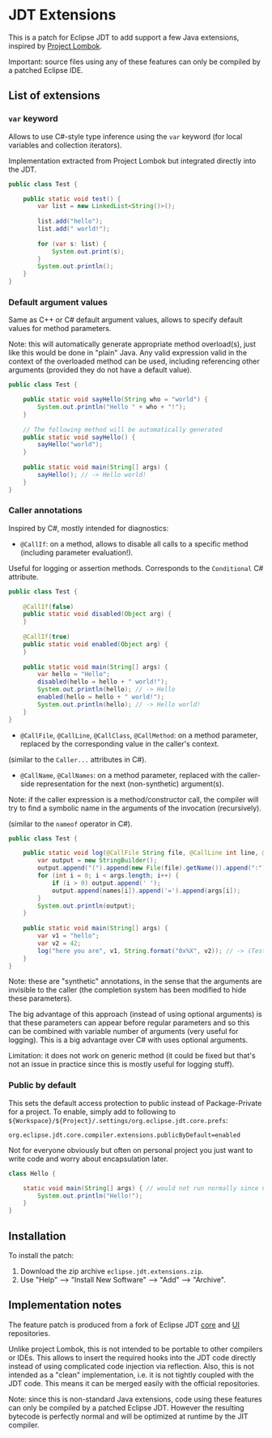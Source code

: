 # JDT Extensions

This is a patch for Eclipse JDT to add support a few Java extensions, inspired by
[Project Lombok](https://projectlombok.org).

Important: source files using any of these features can only be compiled by a patched Eclipse IDE.

## List of extensions

### `var` keyword

Allows to use C#-style type inference using the `var` keyword (for local variables and collection iterators).

Implementation extracted from Project Lombok but integrated directly into the JDT.

```java
public class Test {	

	public static void test() {
		var list = new LinkedList<String()>();
		
		list.add("hello");
		list.add(" world!");
		
		for (var s: list) {
			System.out.print(s);
		}
		System.out.println();
	}
}
```

### Default argument values

Same as C++ or C# default argument values, allows to specify default values for method parameters.

Note: this will automatically generate appropriate method overload(s), just like this would be done in "plain" Java.
Any valid expression valid in the context of the overloaded method can be used, including referencing other arguments
(provided they do not have a default value).

```java
public class Test {	

	public static void sayHello(String who = "world") {
		System.out.println("Hello " + who + "!");
	}
	
	// The following method will be automatically generated
	public static void sayHello() {
		sayHello("world");
	}
	
	public static void main(String[] args) {
		sayHello(); // -> Hello world!
	}
}
```

### Caller annotations

Inspired by C#, mostly intended for diagnostics:

* `@CallIf`: on a method, allows to disable all calls to a specific method (including parameter evaluation!).

Useful for logging or assertion methods. Corresponds to the `Conditional` C# attribute.

```java
public class Test {
	
	@CallIf(false)
	public static void disabled(Object arg) {
	}
	
	@CallIf(true)
	public static void enabled(Object arg) {
	}
	
	public static void main(String[] args) {
		var hello = "Hello";
		disabled(hello = hello + " world!");
		System.out.println(hello); // -> Hello
		enabled(hello = hello + " world!");
		System.out.println(hello); // -> Hello world!
	}
}
```

* `@CallFile`, `@CallLine`, `@CallClass`, `@CallMethod`: on a method parameter, replaced by the corresponding value in the caller's context.

(similar to the `Caller...` attributes in C#).

* `@CallName`, `@CallNames`: on a method parameter, replaced with the caller-side representation for the next (non-synthetic) argument(s).

Note: if the caller expression is a method/constructor call, the compiler will try to find a symbolic name in the arguments of the invocation (recursively).

(similar to the `nameof` operator in C#).

```java
public class Test {

	public static void log(@CallFile String file, @CallLine int line, @CallMethod String method, String message, @CallNames String[] names, Object ...args) {
		var output = new StringBuilder();
		output.append("(").append(new File(file).getName()).append(":").append(line).append("): ").append(method).append(": ").append(message).append(": ");
		for (int i = 0; i < args.length; i++) {
			if (i > 0) output.append(' ');
			output.append(names[i]).append('=').append(args[i]);
		}
		System.out.println(output);
	}
	
	public static void main(String[] args) {
		var v1 = "hello";
		var v2 = 42;
		log("here you are", v1, String.format("0x%X", v2)); // -> (Test.java:129): main: here you are: v1=hello v2=0x2A
	}
}
```

Note: these are "synthetic" annotations, in the sense that the arguments are invisible to the caller (the completion system has been modified to hide these parameters).

The big advantage of this approach (instead of using optional arguments) is that these parameters can appear before regular parameters and so this can be combined with variable number of arguments (very useful for logging). This is a big advantage over C# with uses optional arguments.

Limitation: it does not work on generic method (it could be fixed but that's not an issue in practice since this is mostly useful for logging stuff).

### Public by default

This sets the default access protection to public instead of Package-Private for a project. To enable, simply add to following to `${Workspace}/${Project}/.settings/org.eclipse.jdt.core.prefs`:

```
org.eclipse.jdt.core.compiler.extensions.publicByDefault=enabled
```

Not for everyone obviously but often on personal project you just want to write code and worry about encapsulation later.

```java
class Hello {

	static void main(String[] args) { // would not run normally since not public
		System.out.println("Hello!");
	}
}
```

## Installation

To install the patch:

1. Download the zip archive `eclipse.jdt.extensions.zip`.
2. Use "Help" --> "Install New Software" --> "Add" --> "Archive".

## Implementation notes

The feature patch is produced from a fork of Eclipse JDT [core](https://github.com/philippejer/eclipse.jdt.core/tree/extensions) and [UI](https://github.com/philippejer/eclipse.jdt.ui/tree/extensions) repositories.

Unlike project Lombok, this is not intended to be portable to other compilers or IDEs. This allows to insert the required hooks into the JDT code directly instead of using complicated code injection via reflection. Also, this is not intended as a "clean" implementation, i.e. it is not tightly coupled with the JDT code. This means it can be merged easily with the official repositories.

Note: since this is non-standard Java extensions, code using these features can only be compiled by a patched Eclipse JDT. However the resulting bytecode is perfectly normal and will be optimized at runtime by the JIT compiler.